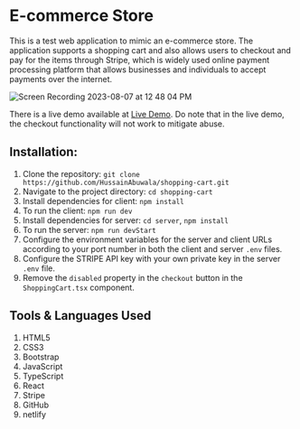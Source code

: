 # E-commerce Store

This is a test web application to mimic an e-commerce store. The application supports a shopping cart and also allows users to checkout and pay for the items through Stripe, which is widely used online payment processing platform that allows businesses and individuals to accept payments over the internet.

![Screen Recording 2023-08-07 at 12 48 04 PM](https://github.com/HussainAbuwala/shopping-cart/assets/77569166/e4ba2726-5ee8-4b47-afb3-bfd42322350c)

There is a live demo available at [Live Demo](https://aquamarine-kelpie-17bf9f.netlify.app). Do note that in the live demo, the checkout functionality will not work to mitigate abuse.

## Installation:

1. Clone the repository: `git clone https://github.com/HussainAbuwala/shopping-cart.git`
2. Navigate to the project directory: `cd shopping-cart`
3. Install dependencies for client: `npm install`
4. To run the client: `npm run dev`
5. Install dependencies for server: `cd server`, `npm install`
6. To run the server: `npm run devStart`
7. Configure the environment variables for the server and client URLs according to your port number in both the client and server `.env` files.
8. Configure the STRIPE API key with your own private key in the server `.env` file.
9. Remove the `disabled` property in the `checkout` button in the `ShoppingCart.tsx` component.

## Tools & Languages Used

1. HTML5
2. CSS3
3. Bootstrap
4. JavaScript
5. TypeScript
6. React
7. Stripe
10. GitHub
11. netlify

